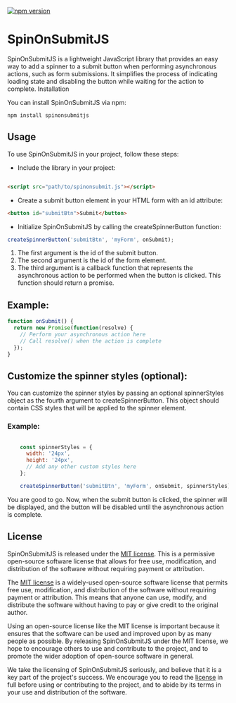 [![npm version](https://img.shields.io/npm/v/spinonsubmitjs)](https://img.shields.io/npm/v/spinonsubmitjs)

# SpinOnSubmitJS

SpinOnSubmitJS is a lightweight JavaScript library that provides an easy way to add a spinner to a submit button when performing asynchronous actions, such as form submissions. It simplifies the process of indicating loading state and disabling the button while waiting for the action to complete.
Installation

You can install SpinOnSubmitJS via npm:

```shell
npm install spinonsubmitjs
```

## Usage

To use SpinOnSubmitJS in your project, follow these steps:

- Include the library in your project:

```html

<script src="path/to/spinonsubmit.js"></script>
```

- Create a submit button element in your HTML form with an id attribute:

```html
<button id="submitBtn">Submit</button>
```

- Initialize SpinOnSubmitJS by calling the createSpinnerButton function:

```javascript
createSpinnerButton('submitBtn', 'myForm', onSubmit);
```
1.    The first argument is the id of the submit button.
2.    The second argument is the id of the form element.
3.    The third argument is a callback function that represents the asynchronous action to be performed when the button is clicked. This function should return a promise.

## Example:

```javascript
function onSubmit() {
  return new Promise(function(resolve) {
    // Perform your asynchronous action here
    // Call resolve() when the action is complete
  });
}
```

## Customize the spinner styles (optional):

You can customize the spinner styles by passing an optional spinnerStyles object as the fourth argument to createSpinnerButton. This object should contain CSS styles that will be applied to the spinner element.

### Example:

```javascript

    const spinnerStyles = {
      width: '24px',
      height: '24px',
      // Add any other custom styles here
    };

    createSpinnerButton('submitBtn', 'myForm', onSubmit, spinnerStyles);
```

You are good to go. Now, when the submit button is clicked, the spinner will be displayed, and the button will be disabled until the asynchronous action is complete.

## License

SpinOnSubmitJS is released under the [MIT license](https://github.com/thedhanawada/SpinOnSubmitJS/blob/main/LICENSE). This is a permissive open-source software license that allows for free use, modification, and distribution of the software without requiring payment or attribution.

The [MIT license](https://opensource.org/licenses/MIT) is a widely-used open-source software license that permits free use, modification, and distribution of the software without requiring payment or attribution. This means that anyone can use, modify, and distribute the software without having to pay or give credit to the original author.

Using an open-source license like the MIT license is important because it ensures that the software can be used and improved upon by as many people as possible. By releasing SpinOnSubmitJS under the MIT license, we hope to encourage others to use and contribute to the project, and to promote the wider adoption of open-source software in general.

We take the licensing of SpinOnSubmitJS seriously, and believe that it is a key part of the project's success. We encourage you to read the [license](https://github.com/thedhanawada/SpinOnSubmitJS/blob/main/LICENSE) in full before using or contributing to the project, and to abide by its terms in your use and distribution of the software. 
